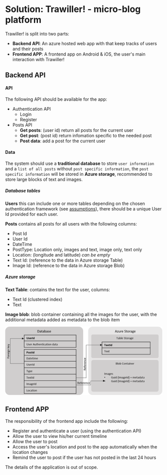 # Solution: Trawiller! - micro-blog platform

Trawiller! is split into two parts:
- **Backend API**: An azure hosted web app with that keep tracks of users and their posts
- **Frontend APP**: A frontend app on Android & iOS, the user's main interaction with Trawiller!

## Backend API

#### API
The following API should be available for the app:
- Authentication API
  - Login
  - Register
- Posts API
  - **Get posts**: (user id) return all posts for the current user
  - **Get post**: (post id) return infomation specific to the needed post
  - **Post data**: add a post for the current user

#### Data
The system should use a **traditional database** to store `user information` and a `list of all posts` without `post specific information`, the `post specific information` will be stored in **Azure storage**, recommended to store large blocks of text and images.

##### Database tables

**Users** this can include one or more tables depending on the chosen authentication framework (see [assumptions](assumptions.md)), there should be a unique User Id provided for each user.

**Posts** contains all posts for all users with the following columns:
- Post Id
- User Id
- DateTime
- PostType: Location only, images and text, image only, text only
- Location: (longitude and latitude) *can be empty*
- Text Id: (reference to the data in Azure storage Table)
- Image Id: (reference to the data in Azure storage Blob)

##### Azure storage

**Text Table**: contains the text for the user, columns:
- Text Id (clustered index)
- Text

**Image blob**: blob container containing all the images for the user, with the additional metadata added as metadata to the blob item

![diagram](data-diagram.png)

## Frontend APP

The responsibility of the frontend app include the following:
- Register and authenticate a user (using the authentication API)
- Allow the user to view his/her current timeline
- Allow the user to post
- Access the user's location and post to the app automatically when the location changes
- Remind the user to post if the user has not posted in the last 24 hours

The details of the application is out of scope.
